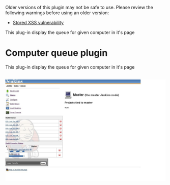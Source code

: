 Older versions of this plugin may not be safe to use. Please review the
following warnings before using an older version:

-   [Stored XSS
    vulnerability](https://www.jenkins.io/security/advisory/2020-09-16/#SECURITY-1912)

This plug-in display the queue for given computer in it's page

# Computer queue plugin

This plug-in display the queue for given computer in it's page

 
![](docs/images/computer.jpg)
